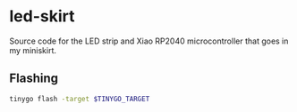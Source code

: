 # led-skirt

Source code for the LED strip and Xiao RP2040 microcontroller that goes in my
miniskirt.

## Flashing

```sh
tinygo flash -target $TINYGO_TARGET
```
